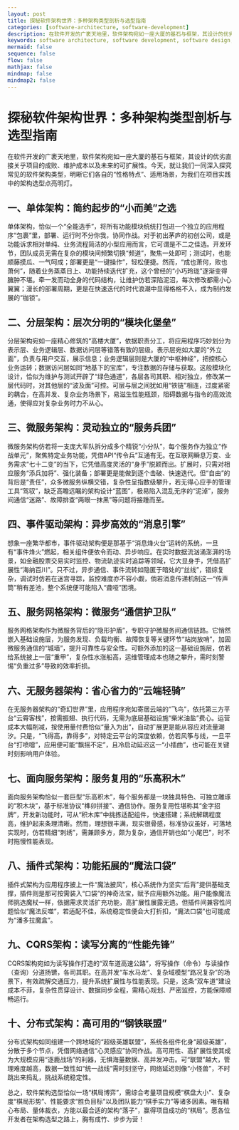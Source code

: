 ```yaml
---
layout: post
title: 探秘软件架构世界：多种架构类型剖析与选型指南
categories: [software-architecture, software-development]
description: 在软件开发的广袤天地里，软件架构宛如一座大厦的基石与框架，其设计的优劣直接关乎项目的成败、维护成本以及未来的可扩展性。今天，就让我们一同深入探究常见的软件架构类型，明晰它们各自的“性格特点”、适用场景，为我们在项目实践中的架构选型点亮明灯。
keywords: software architecture, software development, software design, software engineering
mermaid: false
sequence: false
flow: false
mathjax: false
mindmap: false
mindmap2: false
---
```


# 探秘软件架构世界：多种架构类型剖析与选型指南
在软件开发的广袤天地里，软件架构宛如一座大厦的基石与框架，其设计的优劣直接关乎项目的成败、维护成本以及未来的可扩展性。今天，就让我们一同深入探究常见的软件架构类型，明晰它们各自的“性格特点”、适用场景，为我们在项目实践中的架构选型点亮明灯。

## 一、单体架构：简约起步的“小而美”之选
单体架构，恰似一个“全能选手”，将所有功能模块统统打包进一个独立的应用程序“包裹”里，部署、运行时不分你我，协同作战。对于初出茅庐的初创公司，或是功能诉求相对单纯、业务流程简洁的小型应用而言，它可谓是不二之佳选。开发环节，团队成员无需在复杂的模块间频繁切换“频道”，聚焦一处即可；测试时，也能顺藤摸瓜、一气呵成；部署更是“一键操作”，轻松便捷。然而，“成也萧何，败也萧何”，随着业务蒸蒸日上、功能持续迭代扩充，这个曾经的“小巧玲珑”逐渐变得臃肿不堪。牵一发而动全身的代码结构，让维护仿若深陷泥沼，每次修改都需小心翼翼；漫长的部署周期，更是在快速迭代的时代浪潮中显得格格不入，成为制约发展的“枷锁”。

## 二、分层架构：层次分明的“模块化堡垒”
分层架构宛如一座精心修筑的“高楼大厦”，依据职责分工，将应用程序巧妙划分为表示层、业务逻辑层、数据访问层等错落有致的层级。表示层宛如大厦的“外立面”，负责与用户交互，展示信息；业务逻辑层则是大厦的“中枢神经”，把控核心业务运转；数据访问层如同“地基下的宝库”，专注数据的存储与获取。这般模块化设计，恰似为维护与测试开辟了“绿色通道”，各层各司其职、相对独立，修改某一层代码时，对其他层的“波及面”可控。可层与层之间犹如用“铁链”相连，过度紧密的耦合，在高并发、复杂业务场景下，易滋生性能瓶颈，阻碍数据与指令的高效流通，使得应对复杂业务时力不从心。

## 三、微服务架构：灵动独立的“服务兵团”
微服务架构仿若将一支庞大军队拆分成多个精锐“小分队”，每个服务作为独立“作战单元”，聚焦特定业务功能，凭借API“传令兵”互通有无。在互联网瞬息万变、业务需求“七十二变”的当下，它凭借高度灵活的“身手”脱颖而出。扩展时，只需对相应服务“添兵加将”、强化装备；部署更是能做到逐个击破、快速迭代。但“自由”的背后是“责任”，众多微服务纵横交错，复杂性呈指数级攀升，若无得心应手的管理工具“驾驭”，缺乏高瞻远瞩的架构设计“蓝图”，极易陷入混乱无序的“泥淖”，服务间通信“迷路”、故障排查“两眼一抹黑”等问题将接踵而至。

## 四、事件驱动架构：异步高效的“消息引擎”
想象一座繁华都市，事件驱动架构便是那基于“消息烽火台”运转的系统，一旦有“事件烽火”燃起，相关组件便依令而动、异步响应。在实时数据流汹涌澎湃的场景，如金融股票交易实时监控、物流轨迹实时追踪等领域，它大显身手，凭借高扩展性“海纳百川”。只不过，异步通信、事件流转如隐匿于暗处的“丝线”，错综复杂，调试时仿若在迷宫寻踪，监控难度亦不容小觑，倘若消息传递机制这一“传声筒”稍有差池，整个系统便可能陷入“聋哑”困境。

## 五、服务网格架构：微服务“通信护卫队”
服务网格架构作为微服务背后的“隐形护盾”，专职守护微服务间通信链路。它悄然嵌入基础设施层，为服务发现、负载均衡、故障恢复等关键环节“站岗放哨”，加固微服务通信的“城墙”，提升可靠性与安全性。可额外添加的这一基础设施层，仿若给系统披上一层“重甲”，复杂性水涨船高，运维管理成本也随之攀升，需时刻警惕“负重过多”导致的效率折损。

## 六、无服务器架构：省心省力的“云端轻骑”
在无服务器架构的“奇幻世界”里，应用程序宛如寄居云端的“飞鸟”，依托第三方平台“云霄客栈”，按需振翅、执行代码，无需为底层基础设施“柴米油盐”费心。运营成本大幅削减，按使用量付费恰似“量入为出”，自动扩展更是能从容应对流量潮汐。只是，“飞得高，靠得多”，对特定云平台的深度依赖，仿若风筝与线，一旦平台“打喷嚏”，应用便可能“飘摇不定”，且冷启动延迟这一“小插曲”，也可能在关键时刻影响用户体验。

## 七、面向服务架构：服务复用的“乐高积木”
面向服务架构恰似一套巨型“乐高积木”，每个服务都是一块独具特色、可独立雕琢的“积木块”，基于标准协议“榫卯拼接”、通信协作。服务复用性堪称其“金字招牌”，开发新功能时，可从“积木库”中挑拣适配组件，快速搭建；系统解耦程度高，维护起来条理清晰。然而，理想很丰满，现实很骨感，标准协议虽好，可落地实现时，仿若精细“刺绣”，需兼顾多方，颇为复杂，通信开销也如“小尾巴”，时不时拖慢性能表现。

## 八、插件式架构：功能拓展的“魔法口袋”
插件式架构为应用程序披上一件“魔法披风”，核心系统作为坚实“后背”提供基础支撑，插件则是那可按需装入“口袋”的神奇法宝，赋予应用额外功能。用户能像魔法师挑选魔杖一样，依据需求灵活扩充功能，高扩展性展露无遗。但插件间兼容性问题恰似“魔法反噬”，若适配不佳，系统稳定性便会大打折扣，“魔法口袋”也可能成为“潘多拉魔盒”。

## 九、CQRS架构：读写分离的“性能先锋”
CQRS架构宛如为读写操作打造的“双车道高速公路”，将写操作（命令）与读操作（查询）分道扬镳，各司其职。在高并发“车水马龙”、复杂域模型“路况复杂”的场景下，有效疏解交通压力，提升系统扩展性与性能表现。只是，这条“双车道”建设成本不菲，复杂性贯穿设计、数据同步全程，需精心规划、严密监控，方能保障顺畅运行。

## 十、分布式架构：高可用的“钢铁联盟”
分布式架构如同组建一个跨地域的“超级英雄联盟”，系统各组件化身“超级英雄”，分散于多个节点，凭借网络通信“心灵感应”协同作战。高可用性、高扩展性使其成为大规模应用“逐鹿战场”的利器，无惧海量数据、高并发冲击。可“联盟”越大，管理难度越高，数据一致性如“统一战线”需时刻坚守，网络延迟则像“小怪兽”，不时跳出来捣乱，挑战系统稳定性。

总之，软件架构选型恰似一场“棋局博弈”，需综合考量项目规模“棋盘大小”、复杂度“棋局形势”、性能要求“胜负目标”以及团队能力“棋手实力”等诸多因素。唯有精心布局、量体裁衣，方能以最合适的架构“落子”，赢得项目成功的“棋局”。愿各位开发者在架构选型之路上，胸有成竹、步步为营！ 
